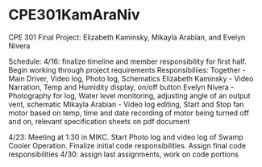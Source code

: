 # CPE301KamAraNiv
CPE 301 Final Project: Elizabeth Kaminsky, Mikayla Arabian, and Evelyn Nivera

Schedule:
4/16: finalize timeline and member responsibility for first half. Begin working through project requirements
Responsibiliies:
Together - Main Driver, Video log, Photo log, Schematics
Elizabeth Kaminsky - Video Narration, Temp and Humidity display, on/off button
Evelyn Nivera - Photography for log, Water level monitoring, adjusting angle of an output vent, schematic
Mikayla Arabian - Video log editing, Start and Stop fan motor based on temp, time and date recording of motor being turned off and on, relevant specification sheets on pdf document

4/23: Meeting at 1:30 in MIKC. Start Photo log and video log of Swamp Cooler Operation. Finalize initial code responsibilities. Assign final code responsibilities
4/30: assign last assignments, work on code portions
